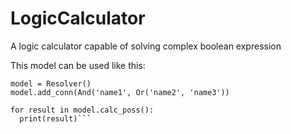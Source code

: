 # LogicCalculator
A logic calculator capable of solving complex boolean expression

This model can be used like this:

```
model = Resolver()
model.add_conn(And('name1', Or('name2', 'name3'))

for result in model.calc_poss():
  print(result)```
